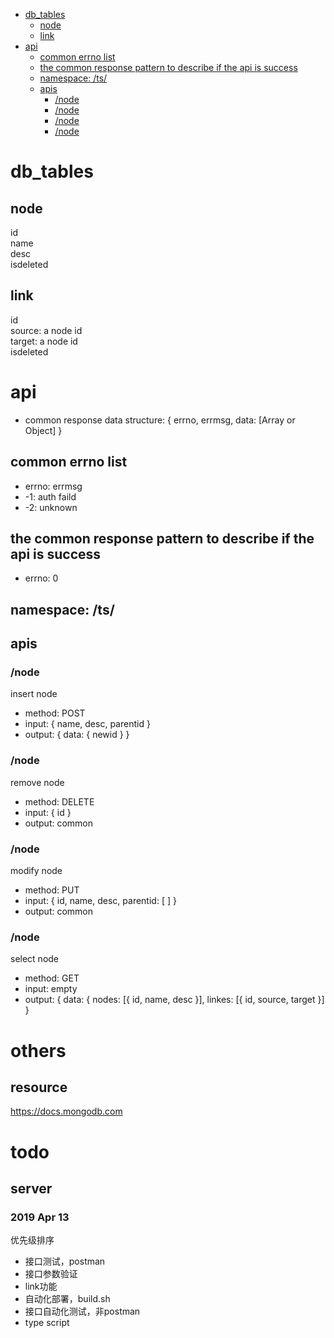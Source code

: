 <!-- TOC -->

- [db_tables](#db_tables)
    - [node](#node)
    - [link](#link)
- [api](#api)
    - [common errno list](#common-errno-list)
    - [the common response pattern to describe if the api is success](#the-common-response-pattern-to-describe-if-the-api-is-success)
    - [namespace: /ts/](#namespace-ts)
    - [apis](#apis)
        - [/node](#node)
        - [/node](#node-1)
        - [/node](#node-2)
        - [/node](#node-3)

<!-- /TOC -->

# db_tables
## node
id  
name  
desc  
isdeleted  

## link
id  
source: a node id  
target: a node id  
isdeleted  

# api
* common response data structure: { errno, errmsg, data: [Array or Object] }
## common errno list
* errno: errmsg
* -1: auth faild
* -2: unknown
## the common response pattern to describe if the api is success
* errno: 0
## namespace: /ts/
## apis
### /node
insert node  

* method: POST
* input: { name, desc, parentid }
* output: { data: { newid } }
### /node
remove node  

* method: DELETE
* input: { id }
* output: common
### /node
modify node  

* method: PUT
* input: { id, name, desc, parentid: [  ] }
* output: common
### /node
select node  

* method: GET
* input: empty
* output: { data: { nodes: [{ id, name, desc }], linkes: [{ id, source, target }] }

# others
## resource
https://docs.mongodb.com

# todo
## server
### 2019 Apr 13
优先级排序
* 接口测试，postman
* 接口参数验证
* link功能
* 自动化部署，build.sh
* 接口自动化测试，非postman
* type script

